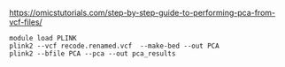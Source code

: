 https://omicstutorials.com/step-by-step-guide-to-performing-pca-from-vcf-files/
```
module load PLINK
plink2 --vcf recode.renamed.vcf  --make-bed --out PCA
plink2 --bfile PCA --pca --out pca_results
